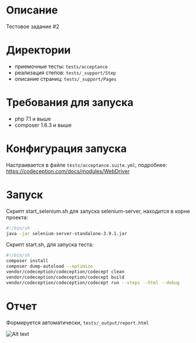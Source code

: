 # Описание
Тестовое задание #2

# Директории

- приемочные тесты: `tests/acceptance`
- реализация степов: `tests/_support/Step`
- описание страниц: `tests/_support/Pages`

# Требования для запуска
- php 7.1 и выше
- composer 1.6.3 и выше

# Конфигурация запуска
Настраивается в файле `tests/acceptance.suite.yml`, подробнее: https://codeception.com/docs/modules/WebDriver

# Запуск
Скрипт start_selenium.sh для запуска selenium-server, находится в корне проекта:
```sh
#!/bin/sh
java -jar selenium-server-standalone-3.9.1.jar
```

Скрипт start.sh, для запуска теста:

```sh
#!/bin/sh
composer install
composer dump-autoload --optimize
vendor/codeception/codeception/codecept clean
vendor/codeception/codeception/codecept build
vendor/codeception/codeception/codecept run --steps --html --debug
```

# Отчет
Формируется автоматически, `tests/_output/report.html`

![Alt text](https://monosnap.com/file/VMRiO6tnyPXHUC0JiOw9a6SVtm8wbT.png)
